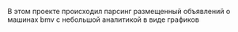 В этом проекте происходил парсинг размещенный объявлений о машинах bmv с небольшой аналитикой в виде графиков